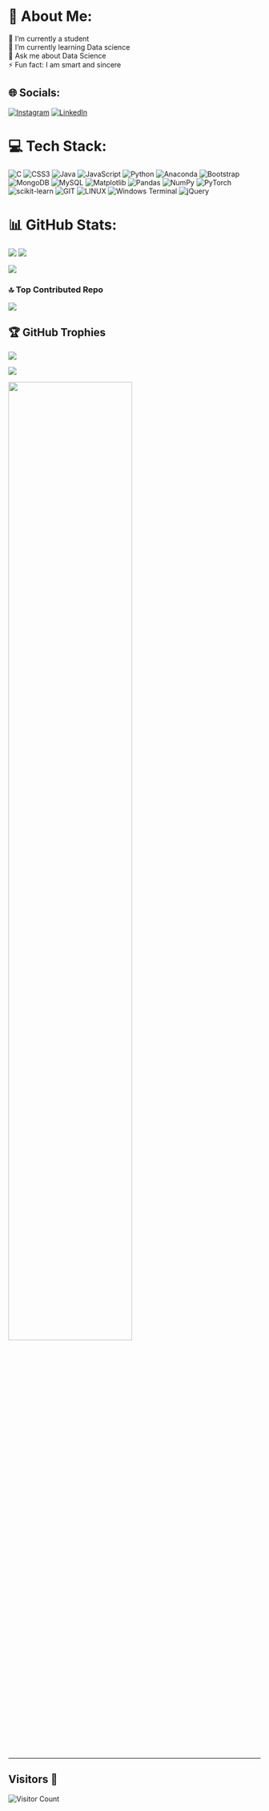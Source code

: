 # 💫 About Me:
🔭 I’m currently a student <br>🌱 I’m currently learning Data science<br>💬 Ask me about Data Science<br>⚡ Fun fact: I am smart and sincere


## 🌐 Socials:
[![Instagram](https://img.shields.io/badge/Instagram-%23E4405F.svg?logo=Instagram&logoColor=white)](https://instagram.com/raj_singh_.25) [![LinkedIn](https://img.shields.io/badge/LinkedIn-%230077B5.svg?logo=linkedin&logoColor=white)](https://linkedin.com/in/rajnish-kumar-2a99b7245) 

# 💻 Tech Stack:
![C](https://img.shields.io/badge/c-%2300599C.svg?style=for-the-badge&logo=c&logoColor=white) ![CSS3](https://img.shields.io/badge/css3-%231572B6.svg?style=for-the-badge&logo=css3&logoColor=white) ![Java](https://img.shields.io/badge/java-%23ED8B00.svg?style=for-the-badge&logo=openjdk&logoColor=white) ![JavaScript](https://img.shields.io/badge/javascript-%23323330.svg?style=for-the-badge&logo=javascript&logoColor=%23F7DF1E) ![Python](https://img.shields.io/badge/python-3670A0?style=for-the-badge&logo=python&logoColor=ffdd54) ![Anaconda](https://img.shields.io/badge/Anaconda-%2344A833.svg?style=for-the-badge&logo=anaconda&logoColor=white) ![Bootstrap](https://img.shields.io/badge/bootstrap-%238511FA.svg?style=for-the-badge&logo=bootstrap&logoColor=white) ![MongoDB](https://img.shields.io/badge/MongoDB-%234ea94b.svg?style=for-the-badge&logo=mongodb&logoColor=white) ![MySQL](https://img.shields.io/badge/mysql-%2300000f.svg?style=for-the-badge&logo=mysql&logoColor=white) ![Matplotlib](https://img.shields.io/badge/Matplotlib-%23ffffff.svg?style=for-the-badge&logo=Matplotlib&logoColor=black) ![Pandas](https://img.shields.io/badge/pandas-%23150458.svg?style=for-the-badge&logo=pandas&logoColor=white) ![NumPy](https://img.shields.io/badge/numpy-%23013243.svg?style=for-the-badge&logo=numpy&logoColor=white) ![PyTorch](https://img.shields.io/badge/PyTorch-%23EE4C2C.svg?style=for-the-badge&logo=PyTorch&logoColor=white) ![scikit-learn](https://img.shields.io/badge/scikit--learn-%23F7931E.svg?style=for-the-badge&logo=scikit-learn&logoColor=white) ![GIT](https://img.shields.io/badge/Git-fc6d26?style=for-the-badge&logo=git&logoColor=white) ![LINUX](https://img.shields.io/badge/Linux-FCC624?style=for-the-badge&logo=linux&logoColor=black) ![Windows Terminal](https://img.shields.io/badge/Windows%20Terminal-%234D4D4D.svg?style=for-the-badge&logo=windows-terminal&logoColor=white) ![jQuery](https://img.shields.io/badge/jquery-%230769AD.svg?style=for-the-badge&logo=jquery&logoColor=white)
# 📊 GitHub Stats:
![](https://github-readme-stats.vercel.app/api?username=Rajnishkumar000&theme=dark&hide_border=false&include_all_commits=true&count_private=true)
![](https://github-readme-streak-stats.herokuapp.com/?user=Rajnishkumar000&theme=dark&hide_border=false)


![](https://github-readme-stats.vercel.app/api/top-langs/?username=Rajnishkumar000&theme=dark&hide_border=false&include_all_commits=true&count_private=true&layout=compact)
### 🔝 Top Contributed Repo
![](https://github-contributor-stats.vercel.app/api?username=Rajnishkumar000&limit=5&theme=dark&combine_all_yearly_contributions=true)


## 🏆 GitHub Trophies
![](https://github-profile-trophy.vercel.app/?username=Rajnishkumar000&theme=flat&no-frame=false&no-bg=false&margin-w=4)

![](https://quotes-github-readme.vercel.app/api?type=horizontal&theme=radical)


<div>
    <img src="https://github-readme-activity-graph.vercel.app/graph?username=Rajnishkumar000&radius=15&hide_border=true&theme=dracula"  width="70%">
</div>

---

## Visitors 👀
![Visitor Count](https://profile-counter.glitch.me/Rajnishkumar000/count.svg) 
<!-- Proudly created with GPRM ( https://gprm.itsvg.in ) -->
